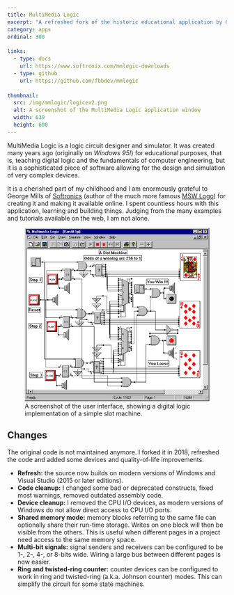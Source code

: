 ```yaml
---
title: MultiMedia Logic
excerpt: "A refreshed fork of the historic educational application by George Mills of Softronics"
category: apps
ordinal: 300

links:
  - type: docs
    url: https://www.softronix.com/mmlogic-downloads
  - type: github
    url: https://github.com/fbbdev/mmlogic

thumbnail:
  src: /img/mmlogic/logicex2.png
  alt: A screenshot of the MultiMedia Logic application window
  width: 639
  height: 600
---
```


MultiMedia Logic is a logic circuit designer and simulator. It was created many years ago
(originally on *Windows 95!*) for educational purposes, that is, teaching digital logic
and the fundamentals of computer engineering, but it is a sophisticated piece of software
allowing for the design and simulation of very complex devices.

It is a cherished part of my childhood and I am enormously grateful to George Mills of
[Softronics](https://www.softronix.com/) (author of the much more famous
[MSW Logo](https://www.softronix.com/logo_downloads/)) for creating it and making it
available online. I spent countless hours with this application, learning and building
things. Judging from the many examples and tutorials available on the web, I am not alone.

<figure>
  <img src="/img/mmlogic/logicex2.png">
  <figcaption>
    A screenshot of the user interface, showing a digital logic implementation of a simple
    slot machine.
  </figcaption>
</figure>

## Changes

The original code is not maintained anymore. I forked it in 2018, refreshed the code and
added some devices and quality-of-life improvements.

  - **Refresh:** the source now builds on modern versions of Windows and Visual Studio (2015
  or later editions).
  - **Code cleanup:** I changed some bad or deprecated constructs, fixed most warnings,
  removed outdated assembly code.
  - **Device cleanup:** I removed the CPU I/O devices, as modern versions of Windows do not
  allow direct access to CPU I/O ports.
  - **Shared memory mode:** memory blocks referring to the same file can optionally share
  their run-time storage. Writes on one block will then be visible from the others.
  This is useful when different pages in a project need access to the same memory space.
  - **Multi-bit signals:** signal senders and receivers can be configured to be 1-, 2-, 4-,
  or 8-bits wide. Wiring a large bus between different pages is now easier.
  - **Ring and twisted-ring counter:** counter devices can be configured to work in ring
  and twisted-ring (a.k.a. Johnson counter) modes. This can simplify the circuit for some
  state machines.
